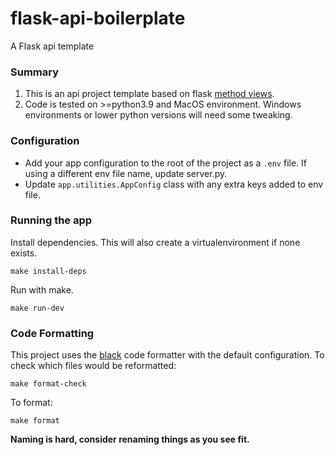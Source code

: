 # flask-api-boilerplate
A Flask api template

### Summary
1. This is an api project template based on flask [method views](https://flask.palletsprojects.com/en/2.0.x/views/).
2. Code is tested on >=python3.9 and MacOS environment. Windows environments or lower python versions will need some tweaking.

### Configuration
- Add your app configuration to the root of the project as a `.env` file. If using a different env file name, update server.py.
- Update `app.utilities.AppConfig` class with any extra keys added to env file.

### Running the app
Install dependencies. This will also create a virtualenvironment if none exists.  
```
make install-deps
```  

Run with make.
```
make run-dev
```  


### Code Formatting
This project uses the [black](https://black.readthedocs.io/en/stable/) code formatter with the default configuration.
To check which files would be reformatted:  

```
make format-check
```  

To format:
```
make format
```  


**Naming is hard, consider renaming things as you see fit.**